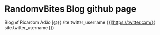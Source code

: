 # RandomvBites Blog github page

 Blog of Ricardom Ad&atilde;o [@{{ site.twitter_username }}](https://twitter.com/{{ site.twitter_username }})

